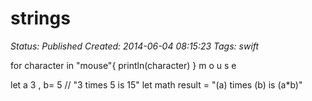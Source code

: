 # strings

_Status: Published_
_Created: 2014-06-04 08:15:23_
_Tags: swift_

for character in "mouse"{
  println(character)
}
m
o
u
s
e


let a 3 , b= 5
// "3 times 5 is 15"
let math result = "\(a) times \(b) is \(a*b)"